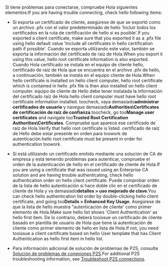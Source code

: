 <span data-ttu-id="8af22-101">Si tiene problemas para conectarse, compruebe Hola siguientes elementos:</span><span class="sxs-lookup"><span data-stu-id="8af22-101">If you are having trouble connecting, check hello following items:</span></span>

- <span data-ttu-id="8af22-102">Si exporta un certificado de cliente, asegúrese de que se exportó como un archivo .pfx con el valor predeterminado de hello 'Incluir todos los certificados en la ruta de certificación de hello si es posible'.</span><span class="sxs-lookup"><span data-stu-id="8af22-102">If you exported a client certificate, make sure that you exported it as a .pfx file using hello default value 'Include all certificates in hello certification path if possible'.</span></span> <span data-ttu-id="8af22-103">Cuando se exporta utilizando este valor, también se exporta la información del certificado de raíz de Hola.</span><span class="sxs-lookup"><span data-stu-id="8af22-103">When you export it using this value, hello root certificate information is also exported.</span></span> <span data-ttu-id="8af22-104">Cuando Hola certificado se instala en el equipo de cliente hello, certificado de raíz de Hola que se encuentra en el archivo .pfx de hello, a continuación, también se instala en el equipo cliente de Hola.</span><span class="sxs-lookup"><span data-stu-id="8af22-104">When hello certificate is installed on hello client computer, hello root certificate which is contained in hello .pfx file is then also installed on hello client computer.</span></span> <span data-ttu-id="8af22-105">equipo de cliente de Hello debe tener instalada la información del certificado raíz de Hola.</span><span class="sxs-lookup"><span data-stu-id="8af22-105">hello client computer must have hello root certificate information installed.</span></span> <span data-ttu-id="8af22-106">toocheck, vaya demasiado**administrar certificados de usuario** y navegue demasiado**Authorities\Certificates de certificación de raíz de confianza**.</span><span class="sxs-lookup"><span data-stu-id="8af22-106">toocheck, go too**Manage user certificates** and navigate too**Trusted Root Certification Authorities\Certificates**.</span></span> <span data-ttu-id="8af22-107">Compruebe que aparece ese certificado de raíz de Hola.</span><span class="sxs-lookup"><span data-stu-id="8af22-107">Verify that hello root certificate is listed.</span></span> <span data-ttu-id="8af22-108">certificado de raíz de Hello debe estar presente en orden para toowork de autenticación.</span><span class="sxs-lookup"><span data-stu-id="8af22-108">hello root certificate must be present in order for authentication toowork.</span></span>

- <span data-ttu-id="8af22-109">Si está utilizando un certificado emitido mediante una solución de CA de empresa y está teniendo problemas para autenticar, compruebe el orden de la autenticación de hello en el certificado de cliente de Hola.</span><span class="sxs-lookup"><span data-stu-id="8af22-109">If you are using a certificate that was issued using an Enterprise CA solution and are having trouble authenticating, check hello authentication order on hello client certificate.</span></span> <span data-ttu-id="8af22-110">Puede comprobar orden de la lista de hello autenticación si hace doble clic en el certificado de cliente de Hola y va demasiado**detalles > uso mejorado de clave**.</span><span class="sxs-lookup"><span data-stu-id="8af22-110">You can check hello authentication list order by double-clicking hello client certificate, and going too**Details > Enhanced Key Usage**.</span></span> <span data-ttu-id="8af22-111">Asegúrese de que la lista de hello muestra "autenticación de cliente' como primer elemento de Hola.</span><span class="sxs-lookup"><span data-stu-id="8af22-111">Make sure hello list shows 'Client Authentication' as hello first item.</span></span> <span data-ttu-id="8af22-112">De lo contrario, deberá tooissue un certificado de cliente basado en plantilla de usuario de Hola que tiene la autenticación de cliente como primer elemento de hello en lista de Hola.</span><span class="sxs-lookup"><span data-stu-id="8af22-112">If not, you need tooissue a client certificate based on hello User template that has Client Authentication as hello first item in hello list.</span></span>

- <span data-ttu-id="8af22-113">Para información adicional de solución de problemas de P2S, consulte [Solución de problemas de conexiones P2S](../articles/vpn-gateway/vpn-gateway-troubleshoot-vpn-point-to-site-connection-problems.md).</span><span class="sxs-lookup"><span data-stu-id="8af22-113">For additional P2S troubleshooting information, see [Troubleshoot P2S connections](../articles/vpn-gateway/vpn-gateway-troubleshoot-vpn-point-to-site-connection-problems.md).</span></span>